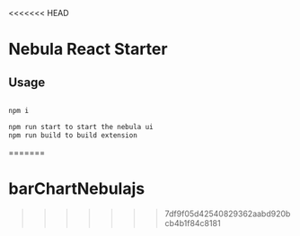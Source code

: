 <<<<<<< HEAD
# Nebula React Starter

## Usage

```js

npm i

npm run start to start the nebula ui
npm run build to build extension

```
=======
# barChartNebulajs
>>>>>>> 7df9f05d42540829362aabd920bcb4b1f84c8181
